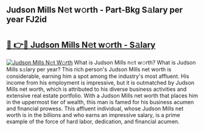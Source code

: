 ## Judson Mills N𝚎t w𝚘rth - Part-Bkg S𝚊lary per year FJ2id

# <h2><a href="http://gc3n3da.nevu.top/?p=Judson+Mills">🔗 👉🔴 Judson Mills N𝚎t w𝚘rth - S𝚊lary</a></h2>

[![Judson Mills N𝚎t W𝚘rth](https://i.imgur.com/Oavwk0R.jpeg)](http://gc3n3da.nevu.top/?p=Judson+Mills)
What is Judson Mills n𝚎t w𝚘rth? What is Judson Mills s𝚊lary per year?
This rich person's Judson Mills net worth is considerable, earning him a spot among the industry's most affluent. His income from his employment is impressive, but it is outmatched by Judson Mills net worth, which is attributed to his diverse business activities and extensive real estate portfolio. With a Judson Mills net worth that places him in the uppermost tier of wealth, this man is famed for his business acumen and financial prowess. This affluent individual, whose Judson Mills net worth is in the billions and who earns an impressive salary, is a prime example of the force of hard labor, dedication, and financial acumen.
